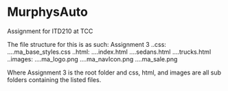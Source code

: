 # MurphysAuto
Assignment for ITD210 at TCC 

The file structure for this is as such:
Assignment 3
..css:
....ma_base_styles.css
..html:
....index.html
....sedans.html
....trucks.html
..images:
....ma_logo.png
....ma_navIcon.png
....ma_sale.png

Where Assignment 3 is the root folder and
css, html, and images are all sub folders containing the listed files.
